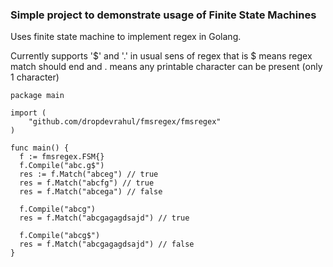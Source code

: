 ### Simple project to demonstrate usage of Finite State Machines
Uses finite state machine to implement regex in Golang.

Currently supports '$' and '.' in usual sens of regex that is $ means regex match should end and . means any printable character can be present (only 1 character)

```
package main

import (
	"github.com/dropdevrahul/fmsregex/fmsregex"
)

func main() {
  f := fmsregex.FSM{}
  f.Compile("abc.g$")
  res := f.Match("abceg") // true
  res = f.Match("abcfg") // true
  res = f.Match("abcega") // false

  f.Compile("abcg")
  res = f.Match("abcgagagdsajd") // true

  f.Compile("abcg$")
  res = f.Match("abcgagagdsajd") // false
}

```
